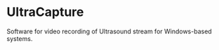 UltraCapture
================

Software for video recording of Ultrasound stream for Windows-based systems.